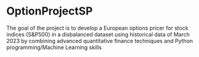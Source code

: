 # OptionProjectSP
The goal of the project is to develop a European options pricer for stock indices (S&amp;P500) in a disbalanced dataset using historical data of March 2023 by combining advanced quantitative finance techniques and Python programming/Machine Learning skills
